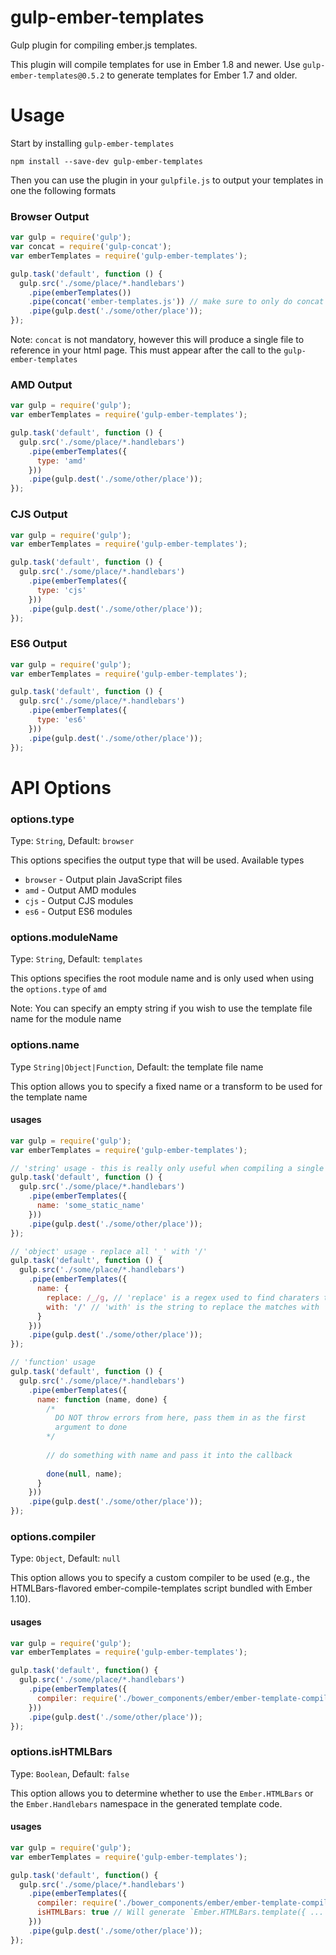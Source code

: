 gulp-ember-templates
====================

Gulp plugin for compiling ember.js templates.

This plugin will compile templates for use in Ember 1.8 and newer. Use `gulp-ember-templates@0.5.2` to generate templates for Ember 1.7 and older.

Usage
====================
Start by installing ``` gulp-ember-templates ```

```
npm install --save-dev gulp-ember-templates
```

Then you can use the plugin in your ```gulpfile.js``` to output your templates
in one the following formats

### Browser Output

```javascript
var gulp = require('gulp');
var concat = require('gulp-concat');
var emberTemplates = require('gulp-ember-templates');

gulp.task('default', function () {
  gulp.src('./some/place/*.handlebars')
    .pipe(emberTemplates())
    .pipe(concat('ember-templates.js')) // make sure to only do concat after
    .pipe(gulp.dest('./some/other/place'));
});
```

Note: ``` concat ``` is not mandatory, however this will produce a single file
to reference in your html page. This must appear after the call to the 
``` gulp-ember-templates ```

### AMD Output

```javascript
var gulp = require('gulp');
var emberTemplates = require('gulp-ember-templates');

gulp.task('default', function () {
  gulp.src('./some/place/*.handlebars')
    .pipe(emberTemplates({
      type: 'amd'
    }))
    .pipe(gulp.dest('./some/other/place'));
});
```

### CJS Output

```javascript
var gulp = require('gulp');
var emberTemplates = require('gulp-ember-templates');

gulp.task('default', function () {
  gulp.src('./some/place/*.handlebars')
    .pipe(emberTemplates({
      type: 'cjs'
    }))
    .pipe(gulp.dest('./some/other/place'));
});
```

### ES6 Output

```javascript
var gulp = require('gulp');
var emberTemplates = require('gulp-ember-templates');

gulp.task('default', function () {
  gulp.src('./some/place/*.handlebars')
    .pipe(emberTemplates({
      type: 'es6'
    }))
    .pipe(gulp.dest('./some/other/place'));
});
```

API Options
====================

### options.type

Type: ``` String ```,
Default: ``` browser ```

This options specifies the output type that will be used. Available types
* ``` browser ``` - Output plain JavaScript files
* ``` amd ``` - Output AMD modules
* ``` cjs ``` - Output CJS modules
* ``` es6 ``` - Output ES6 modules

### options.moduleName

Type: ``` String ```,
Default: ``` templates ```

This options specifies the root module name and is only used
when using the ``` options.type ``` of ``` amd ```

Note: You can specify an empty string if you wish to use the template file name
for the module name

### options.name

Type ``` String|Object|Function ```,
Default: the template file name

This option allows you to specify a fixed name or a transform to be used for 
the template name

#### usages

```javascript
var gulp = require('gulp');
var emberTemplates = require('gulp-ember-templates');

// 'string' usage - this is really only useful when compiling a single template
gulp.task('default', function () {
  gulp.src('./some/place/*.handlebars')
    .pipe(emberTemplates({
      name: 'some_static_name'
    }))
    .pipe(gulp.dest('./some/other/place'));
});

// 'object' usage - replace all '_' with '/'
gulp.task('default', function () {
  gulp.src('./some/place/*.handlebars')
    .pipe(emberTemplates({
      name: {
        replace: /_/g, // 'replace' is a regex used to find charaters to replace
        with: '/' // 'with' is the string to replace the matches with
      }
    }))
    .pipe(gulp.dest('./some/other/place'));
});

// 'function' usage
gulp.task('default', function () {
  gulp.src('./some/place/*.handlebars')
    .pipe(emberTemplates({
      name: function (name, done) {
        /*
          DO NOT throw errors from here, pass them in as the first
          argument to done
        */
        
        // do something with name and pass it into the callback
        
        done(null, name);
      }
    }))
    .pipe(gulp.dest('./some/other/place'));
});
```

### options.compiler

Type: ``` Object ```,
Default: ``` null ```

This option allows you to specify a custom compiler to be used (e.g., the HTMLBars-flavored ember-compile-templates script bundled with Ember 1.10).

#### usages

```javascript
var gulp = require('gulp');
var emberTemplates = require('gulp-ember-templates');

gulp.task('default', function() {
  gulp.src('./some/place/*.handlebars')
    .pipe(emberTemplates({
      compiler: require('./bower_components/ember/ember-template-compiler')
    }))
    .pipe(gulp.dest('./some/other/place'));
});
```

### options.isHTMLBars

Type: ``` Boolean ```,
Default: ``` false ```

This option allows you to determine whether to use the `Ember.HTMLBars` or the `Ember.Handlebars` namespace in the generated template code.

#### usages

```javascript
var gulp = require('gulp');
var emberTemplates = require('gulp-ember-templates');

gulp.task('default', function() {
  gulp.src('./some/place/*.handlebars')
    .pipe(emberTemplates({
      compiler: require('./bower_components/ember/ember-template-compiler'),
      isHTMLBars: true // Will generate `Ember.HTMLBars.template({ ... })`
    }))
    .pipe(gulp.dest('./some/other/place'));
});
```
